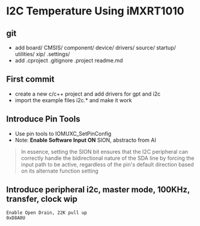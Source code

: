 # I2C Temperature Using iMXRT1010

## git 
- add board/ CMSIS/ component/ device/ drivers/ source/ startup/ utilities/ xip/ .settings/
- add .cproject  .gitignore .project readme.md 

## First commit
- create a new c/c++ project and add drivers for gpt and i2c
- import the example files i2c.* and make it work

## Introduce Pin Tools
- Use pin tools to IOMUXC_SetPinConfig
- Note: **Enable Software Input ON** SION, abstracto from AI 
> In essence, setting the SION bit ensures that the I2C peripheral can correctly 
handle the bidirectional nature of the SDA line by forcing the input path to be active, 
regardless of the pin's default direction based on its alternate function setting

## Introduce peripheral i2c, master mode, 100KHz, transfer, clock wip
	Enable Open Drain, 22K pull up
	0xD8A0U